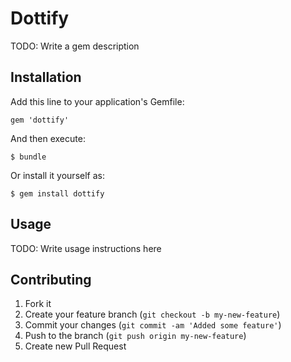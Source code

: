 # Dottify

TODO: Write a gem description

## Installation

Add this line to your application's Gemfile:

    gem 'dottify'

And then execute:

    $ bundle

Or install it yourself as:

    $ gem install dottify

## Usage

TODO: Write usage instructions here

## Contributing

1. Fork it
2. Create your feature branch (`git checkout -b my-new-feature`)
3. Commit your changes (`git commit -am 'Added some feature'`)
4. Push to the branch (`git push origin my-new-feature`)
5. Create new Pull Request
